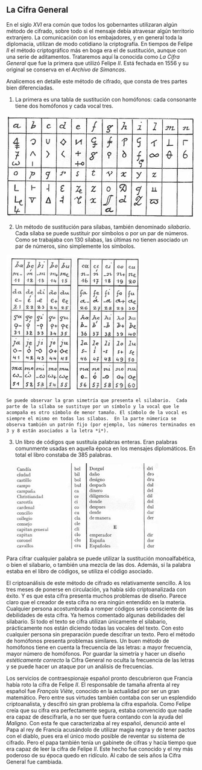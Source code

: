 ## La Cifra General

En el siglo *XVI* era común que todos los gobernantes  utilizaran algún método de cifrado, sobre todo si el  mensaje debía atravesar algún territorio extranjero. La comunicación con los embajadores, y en general toda la diplomacia, utilizan de modo cotidiano la criptografía.  En tiempos de Felipe *II* el método criptográfico más en boga era el de sustitución, aunque con una serie de aditamentos.  Trataremos aquí la conocida como *La Cifra General* que fue la primera que utilizó Felipe *II*. Está fechada en 1556 y su original se conserva en el *Archivo de Simancas*.  

Analicemos en detalle este método de cifrado, que consta de tres partes bien diferenciadas.

1. La primera es una tabla de sustitución con homófonos: cada consonante tiene dos homófonos y cada vocal tres.

 ![](imagenes/abecedario.jpg)

2. Un método de sustitución para sílabas, también denominado  *silabario*.  Cada sílaba se puede sustituir por símbolos o por un par de números. Como se trabajaba con 130 sílabas, las últimas no tienen asociado un par de números, sino simplemente los símbolos. 

 ![](imagenes/silabario1.jpg)

	Se puede observar la gran simetría que presenta el silabario.  Cada parte de la sílaba se sustituye por un símbolo y la vocal que le acompaña es otro símbolo de menor tamaño. El símbolo de la vocal es siempre el mismo en todas las sílabas.  En la parte númerica se observa también un patrón fijo (por ejemplo, los números terminados en 3 y 8 están asociados a la letra *i*).

3. Un libro de  códigos que sustituía palabras enteras.  Eran palabras comunmente usadas en aquella época en los mensajes diplomáticos. En total el libro constaba de 385 palabras.

	![](imagenes/dicc1.jpg)


Para cifrar cualquier palabra se puede utilizar la sustitución monoalfabética, o bien el silabario, o también una mezcla de las dos.  Además, si la palabra estaba en el libro de códigos, se utiliza el código asociado.

El criptoanálisis de este método de cifrado es relativamente sencillo.  A los tres meses de ponerse en circulación, ya había sido criptoanalizada con éxito.  Y es que esta cifra presenta muchos problemas de diseño. Parece claro que el creador de esta cifra no era ningún entendido en la materia.  Cualquier persona acostumbrada a romper códigos sería consciente de las debilidades de esta cifra. Ya hemos comentado algunas debilidades del silabario.  Si todo el texto se cifra utilizan únicamente el silabario, prácticamente nos están diciendo todas las vocales del texto.  Con esto cualquier persona sin preparación puede descifrar un texto.  Pero el método de homófonos presenta problemas similares. Un buen método de homófonos tiene en cuenta la frecuencia de las letras: a mayor frecuencia, mayor número de homófonos.  Por guardar la simetría y hacer un diseño *estéticamente correcto* la Cifra General no  oculta la frecuencia de las letras y se puede hacer un ataque por un análisis de frecuencias. 


Los servicios de contraespionaje español pronto descubrieron que Francia había roto la cifra de Felipe *II*.  El responsable de tamaña afrenta al rey español fue  *Fran&ccedil;ois Viète*, conocido en la actualidad por ser un gran matemático.  Pero entre sus virtudes también contaba con ser un esplendido criptoanalista, y descifró sin gran problema la cifra española.  Como Felipe creía que su cifra era perfectamente segura, estaba convencido que nadie era capaz de descifrarla, a no ser que fuera contando con la ayuda del *Maligno*.  Con esta fe que caracterizaba al rey español, denunció ante el Papa al rey de Francia acusándolo de utilizar magia negra y de tener pactos con el diablo, pues era el único modo posible de reventar su sistema de cifrado.  Pero el papa también tenía un gabinete de cifras y  hacía tiempo que era capaz de leer la cifra de Felipe *II*.  Este hecho fue conocido   y el rey más poderoso de su época quedo en ridículo.  Al cabo de seis años la Cifra General fue cambiada. 



